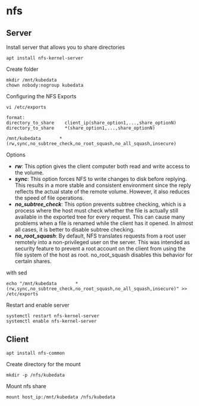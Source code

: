 # nfs

## Server
Install server that allows you to share directories
```
apt install nfs-kernel-server
```

Create folder
```
mkdir /mnt/kubedata
chown nobody:nogroup kubedata
``` 

Configuring the NFS Exports
```
vi /etc/exports

format:
directory_to_share    client_ip(share_option1,...,share_optionN)
directory_to_share    *(share_option1,...,share_optionN)

/mnt/kubedata       *(rw,sync,no_subtree_check,no_root_squash,no_all_squash,insecure)
```
Options
* ___rw___: This option gives the client computer both read and write access to the volume.
* ___sync___: This option forces NFS to write changes to disk before replying. This results in a more stable and consistent environment since the reply reflects the actual state of the remote volume. However, it also reduces the speed of file operations.
* ___no_subtree_check___: This option prevents subtree checking, which is a process where the host must check whether the file is actually still available in the exported tree for every request. This can cause many problems when a file is renamed while the client has it opened. In almost all cases, it is better to disable subtree checking.
* ___no_root_squash___: By default, NFS translates requests from a root user remotely into a non-privileged user on the server. This was intended as security feature to prevent a root account on the client from using the file system of the host as root. no_root_squash disables this behavior for certain shares.


with sed
```
echo "/mnt/kubedata       *(rw,sync,no_subtree_check,no_root_squash,no_all_squash,insecure)" >> /etc/exports
```

Restart and enable server
```
systemctl restart nfs-kernel-server
systemctl enable nfs-kernel-server
```

## Client
```
apt install nfs-common
```

Create directory for the mount
```
mkdir -p /nfs/kubedata
```

Mount nfs share
```
mount host_ip:/mnt/kubedata /nfs/kubedata
```

